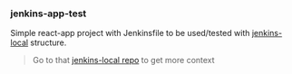 ### jenkins-app-test

Simple react-app project with Jenkinsfile to be used/tested with [jenkins-local](https://github.com/mmendesas/jenkins-local) structure.

> Go to that [jenkins-local repo](https://github.com/mmendesas/jenkins-local) to get more context
